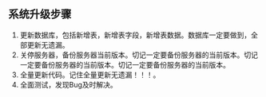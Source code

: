 ## 系统升级步骤

1. 更新数据库，包括新增表，新增表字段，新增表数据。数据库一定要做到，全部更新无遗漏。
2. 关停服务器，备份服务器当前版本。切记一定要备份服务器的当前版本。切记一定要备份服务器的当前版本。切记一定要备份服务器的当前版本。
3. 全量更新代码。记住全量更新无遗漏！！！。
4. 全面测试，发现Bug及时解决。

